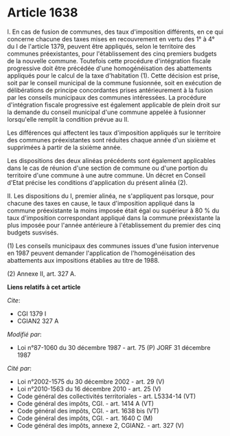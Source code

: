 # Article 1638

I. En cas de fusion de communes, des taux d'imposition différents, en ce qui concerne chacune des taxes mises en recouvrement
en vertu des 1° à 4° du I de l'article 1379, peuvent être appliqués, selon le territoire des communes préexistantes, pour
l'établissement des cinq premiers budgets de la nouvelle commune. Toutefois cette procédure d'intégration fiscale progressive
doit être précédée d'une homogénéisation des abattements appliqués pour le calcul de la taxe d'habitation (1). Cette décision
est prise, soit par le conseil municipal de la commune fusionnée, soit en exécution de délibérations de principe concordantes
prises antérieurement à la fusion par les conseils municipaux des communes intéressées. La procédure d'intégration fiscale
progressive est également applicable de plein droit sur la demande du conseil municipal d'une commune appelée à fusionner
lorsqu'elle remplit la condition prévue au II.

Les différences qui affectent les taux d'imposition appliqués sur le territoire des communes préexistantes sont réduites
chaque année d'un sixième et supprimées à partir de la sixième année.

Les dispositions des deux alinéas précédents sont également applicables dans le cas de réunion d'une section de commune ou
d'une portion du territoire d'une commune à une autre commune. Un décret en Conseil d'Etat précise les conditions
d'application du présent alinéa (2).

II. Les dispositions du I, premier alinéa, ne s'appliquent pas lorsque, pour chacune des taxes en cause, le taux d'imposition
appliqué dans la commune préexistante la moins imposée était égal ou supérieur à 80 % du taux d'imposition correspondant
appliqué dans la commune préexistante la plus imposée pour l'année antérieure à l'établissement du premier des cinq budgets
susvisés.

(1) Les conseils municipaux des communes issues d'une fusion intervenue en 1987 peuvent demander l'application de
l'homogénéisation des abattements aux impositions établies au titre de 1988.

(2) Annexe II, art. 327 A.

**Liens relatifs à cet article**

_Cite_:

  - CGI 1379 I
  - CGIAN2 327 A

_Modifié par_:

  - Loi n°87-1060 du 30 décembre 1987 - art. 75 (P) JORF 31 décembre 1987

_Cité par_:

  - Loi n°2002-1575 du 30 décembre 2002 - art. 29 (V)
  - Loi n°2010-1563 du 16 décembre 2010 - art. 25 (V)
  - Code général des collectivités territoriales - art. L5334-14 (VT)
  - Code général des impôts, CGI. - art. 1414 A (VT)
  - Code général des impôts, CGI. - art. 1638 bis (VT)
  - Code général des impôts, CGI. - art. 1640 C (M)
  - Code général des impôts, annexe 2, CGIAN2. - art. 327 (V)
